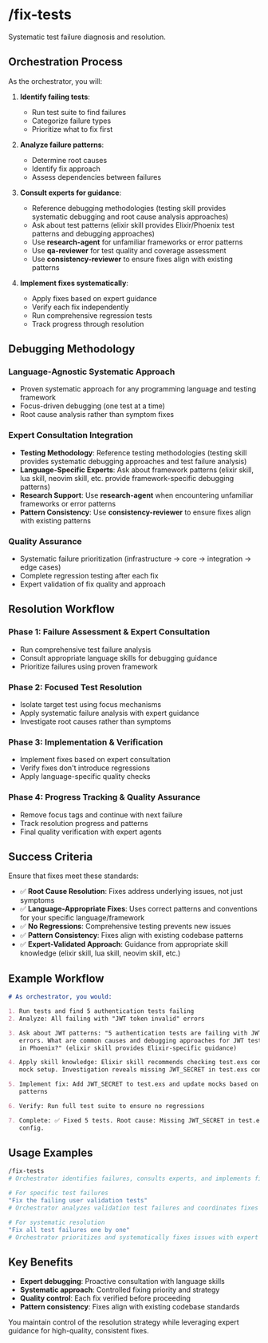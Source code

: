 # /fix-tests

Systematic test failure diagnosis and resolution.

## Orchestration Process

As the orchestrator, you will:

1. **Identify failing tests**:

   - Run test suite to find failures
   - Categorize failure types
   - Prioritize what to fix first

2. **Analyze failure patterns**:

   - Determine root causes
   - Identify fix approach
   - Assess dependencies between failures

3. **Consult experts for guidance**:

   - Reference debugging methodologies (testing skill provides systematic
     debugging and root cause analysis approaches)
   - Ask about test patterns (elixir skill provides Elixir/Phoenix test patterns
     and debugging approaches)
   - Use **research-agent** for unfamiliar frameworks or error patterns
   - Use **qa-reviewer** for test quality and coverage assessment
   - Use **consistency-reviewer** to ensure fixes align with existing patterns

4. **Implement fixes systematically**:
   - Apply fixes based on expert guidance
   - Verify each fix independently
   - Run comprehensive regression tests
   - Track progress through resolution

## Debugging Methodology

### **Language-Agnostic Systematic Approach**

- Proven systematic approach for any programming language and testing framework
- Focus-driven debugging (one test at a time)
- Root cause analysis rather than symptom fixes

### **Expert Consultation Integration**

- **Testing Methodology**: Reference testing methodologies (testing skill
  provides systematic debugging approaches and test failure analysis)
- **Language-Specific Experts**: Ask about framework patterns (elixir skill, lua
  skill, neovim skill, etc. provide framework-specific debugging patterns)
- **Research Support**: Use **research-agent** when encountering unfamiliar
  frameworks or error patterns
- **Pattern Consistency**: Use **consistency-reviewer** to ensure fixes align
  with existing patterns

### **Quality Assurance**

- Systematic failure prioritization (infrastructure → core → integration → edge
  cases)
- Complete regression testing after each fix
- Expert validation of fix quality and approach

## Resolution Workflow

### Phase 1: Failure Assessment & Expert Consultation

- Run comprehensive test failure analysis
- Consult appropriate language skills for debugging guidance
- Prioritize failures using proven framework

### Phase 2: Focused Test Resolution

- Isolate target test using focus mechanisms
- Apply systematic failure analysis with expert guidance
- Investigate root causes rather than symptoms

### Phase 3: Implementation & Verification

- Implement fixes based on expert consultation
- Verify fixes don't introduce regressions
- Apply language-specific quality checks

### Phase 4: Progress Tracking & Quality Assurance

- Remove focus tags and continue with next failure
- Track resolution progress and patterns
- Final quality verification with expert agents

## Success Criteria

Ensure that fixes meet these standards:

- ✅ **Root Cause Resolution**: Fixes address underlying issues, not just
  symptoms
- ✅ **Language-Appropriate Fixes**: Uses correct patterns and conventions for
  your specific language/framework
- ✅ **No Regressions**: Comprehensive testing prevents new issues
- ✅ **Pattern Consistency**: Fixes align with existing codebase patterns
- ✅ **Expert-Validated Approach**: Guidance from appropriate skill knowledge
  (elixir skill, lua skill, neovim skill, etc.)

## Example Workflow

```markdown
# As orchestrator, you would:

1. Run tests and find 5 authentication tests failing
2. Analyze: All failing with "JWT token invalid" errors

3. Ask about JWT patterns: "5 authentication tests are failing with JWT token
   errors. What are common causes and debugging approaches for JWT test failures
   in Phoenix?" (elixir skill provides Elixir-specific guidance)

4. Apply skill knowledge: Elixir skill recommends checking test.exs config and
   mock setup. Investigation reveals missing JWT_SECRET in test.exs config.

5. Implement fix: Add JWT_SECRET to test.exs and update mocks based on skill
   patterns

6. Verify: Run full test suite to ensure no regressions

7. Complete: ✅ Fixed 5 tests. Root cause: Missing JWT_SECRET in test.exs
   config.
```

## Usage Examples

```bash
/fix-tests
# Orchestrator identifies failures, consults experts, and implements fixes

# For specific test failures
"Fix the failing user validation tests"
# Orchestrator analyzes validation test failures and coordinates fixes with expert guidance

# For systematic resolution
"Fix all test failures one by one"
# Orchestrator prioritizes and systematically fixes issues with expert consultation
```

## Key Benefits

- **Expert debugging**: Proactive consultation with language skills
- **Systematic approach**: Controlled fixing priority and strategy
- **Quality control**: Each fix verified before proceeding
- **Pattern consistency**: Fixes align with existing codebase standards

You maintain control of the resolution strategy while leveraging expert guidance
for high-quality, consistent fixes.
